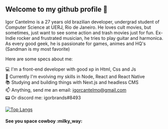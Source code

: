 <h2> Welcome to my github profile 👋 </h2>


Igor Cantelmo is a 27 years old brazilian developer, undergrad student of Computer Science at UERJ, Rio de Janeiro. 
He loves cult movies, but sometimes, just want to see some action and trash movies just for fun. 
Ex-Indie rocker and frustrated musician, he tries to play guitar and harmonica.
As every good geek, he is passionate for games, animes and HQ's (Sandman is my most favorite)


Here are some specs about me:

:computer: I'm a front-end developer with good xp in Html, Css and Js <br>
:rocket: Currently I'm evolving my skills in Node, React and React Native <br>
:books: Studying and building things with Next.js and headless CMS <br>
:mailbox: Anything, send me an email: igorcantelmo@gmail.com <br>
:pager: Or discord me: igorbrands#8493<br>

[![Top Langs](https://github-readme-stats.vercel.app/api/top-langs/?username=igorbrands&layout=compact&theme=algolia)](https://github.com/igorbrands/github-readme-stats)

<h4> See you space cowboy :milky_way: </h4>


